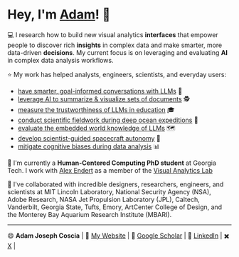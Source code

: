 # Hey, I'm [Adam](https://adamcoscia.com)! 👋 

💻 I research how to build new visual analytics **interfaces** that empower people to discover rich **insights** in complex data and make smarter, more data-driven **decisions**. My current focus is on leveraging and evaluating **AI** in complex data analysis workflows.

⭐ My work has helped analysts, engineers, scientists, and everyday users:
- [have smarter, goal-informed conversations with LLMs](https://adamcoscia.com/papers/ongoal/) 🤖
- [leverage AI to summarize & visualize sets of documents](https://adamcoscia.com/papers/vispile/) 🕵️
- [measure the trustworthiness of LLMs in education](https://adamcoscia.com/papers/iscore/) 🎓
- [conduct scientific fieldwork during deep ocean expeditions](https://adamcoscia.com/papers/deepsee/) 🌊
- [evaluate the embedded world knowledge of LLMs](https://adamcoscia.com/papers/knowledgevis/) 🗺️
- [develop scientist-guided spacecraft autonomy](https://adamcoscia.com/papers/rerank/) 🚀
- [mitigate cognitive biases during data analysis](https://adamcoscia.com/papers/lumos/) 📊

🌱 I'm currently a **Human-Centered Computing PhD student** at Georgia Tech. I work with [Alex Endert](https://va.gatech.edu/endert/) as a member of the [Visual Analytics Lab](https://gtvalab.github.io/)

💞️ I've collaborated with incredible designers, researchers, engineers, and scientists at MIT Lincoln Laboratory, National Security Agency (NSA), Adobe Research, NASA Jet Propulsion Laboratory (JPL), Caltech, Vanderbilt, Georgia State, Tufts, Emory, ArtCenter College of Design, and the Monterey Bay Aquarium Research Institute (MBARI).

---

😄 **Adam Joseph Coscia** | 🪪 [My Website](https://adamcoscia.com) | 📜 [Google Scholar](https://scholar.google.com/citations?hl=en&user=diVuti8AAAAJ) | 🤝 [LinkedIn](https://www.linkedin.com/in/adam-coscia/) | ✖️ [X](https://twitter.com/AdamCoscia) |
